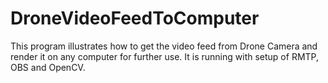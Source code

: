 # DroneVideoFeedToComputer
This program illustrates how to get the video feed from Drone Camera and render it on any computer for further use. It is running with setup of RMTP, OBS and OpenCV.
